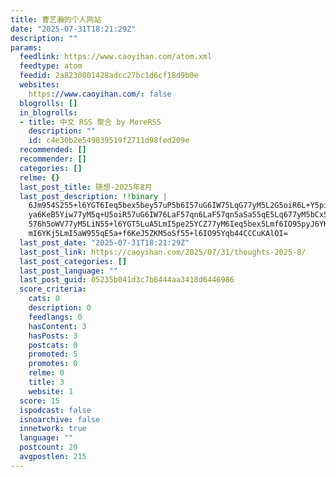 ```yaml
---
title: 曹艺瀚的个人网站
date: "2025-07-31T18:21:29Z"
description: ""
params:
  feedlink: https://www.caoyihan.com/atom.xml
  feedtype: atom
  feedid: 2a8230801428adcc27bc1d6cf18d9b0e
  websites:
    https://www.caoyihan.com/: false
  blogrolls: []
  in_blogrolls:
  - title: 中文 RSS 聚合 by MoreRSS
    description: ""
    id: c4e30b2e549839519f2711d98fed209e
  recommended: []
  recommender: []
  categories: []
  relme: {}
  last_post_title: 随想-2025年8月
  last_post_description: !!binary |
    6Jm954S255+l6YGT6Ieq5bex5bey57uP5b6I57uG6IW75LqG77yM5L2G5oiR6L+Y5piv5L
    ya6KeB5Yiw77yM5q+U5oiR57uG6IW76LaF57qn6LaF57qn5aSa55qE5Lq677yM5bCx5aW9
    576h5oWV77yM5LiN55+l6YGT5LuA5LmI5pe25YCZ77yM6Ieq5bex5Lmf6IO95pyJ6YKj5L
    mI6YKj5LmI5aW955qE5a+f6KeJ5ZKM5oSf55+l6IO95Yqb44CCCuKAlOI=
  last_post_date: "2025-07-31T18:21:29Z"
  last_post_link: https://caoyihan.com/2025/07/31/thoughts-2025-8/
  last_post_categories: []
  last_post_language: ""
  last_post_guid: 05235b041d3c7b6444aa3418d6446986
  score_criteria:
    cats: 0
    description: 0
    feedlangs: 0
    hasContent: 3
    hasPosts: 3
    postcats: 0
    promoted: 5
    promotes: 0
    relme: 0
    title: 3
    website: 1
  score: 15
  ispodcast: false
  isnoarchive: false
  innetwork: true
  language: ""
  postcount: 20
  avgpostlen: 215
---
```


